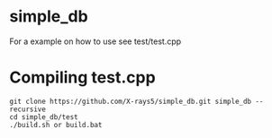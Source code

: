 # simple_db
For a example on how to use see test/test.cpp

# Compiling test.cpp
```
git clone https://github.com/X-rays5/simple_db.git simple_db --recursive
cd simple_db/test
./build.sh or build.bat
```
